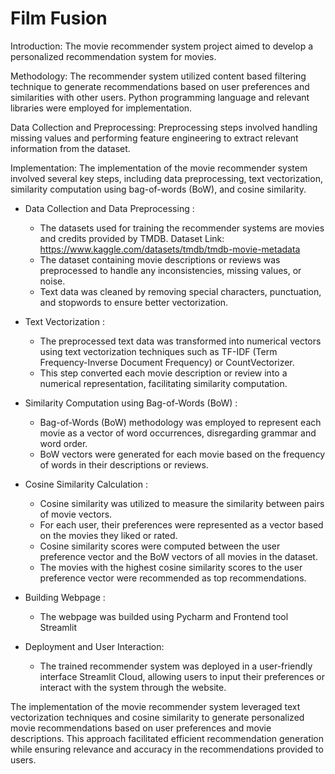 

# Film Fusion

Introduction:
The movie recommender system project aimed to develop a personalized recommendation system for movies.

Methodology:
The recommender system utilized content based filtering technique to generate recommendations based on user preferences and similarities with other users. Python programming language and relevant libraries were employed for implementation.

Data Collection and Preprocessing:
Preprocessing steps involved handling missing values and performing feature engineering to extract relevant information from the dataset.

Implementation:
The implementation of the movie recommender system involved several key steps, including data preprocessing, text vectorization, similarity computation using bag-of-words (BoW), and cosine similarity.

* Data Collection and Data Preprocessing :
   - The datasets used for training the recommender systems are movies and credits provided by TMDB. Dataset Link: https://www.kaggle.com/datasets/tmdb/tmdb-movie-metadata
   - The dataset containing movie descriptions or reviews was preprocessed to handle any inconsistencies, missing values, or noise. 
   - Text data was cleaned by removing special characters, punctuation, and stopwords to ensure better vectorization.

* Text Vectorization :
   - The preprocessed text data was transformed into numerical vectors using text vectorization techniques such as TF-IDF (Term Frequency-Inverse Document Frequency) or CountVectorizer.
   - This step converted each movie description or review into a numerical representation, facilitating similarity computation.

* Similarity Computation using Bag-of-Words (BoW) :
   - Bag-of-Words (BoW) methodology was employed to represent each movie as a vector of word occurrences, disregarding grammar and word order.
   - BoW vectors were generated for each movie based on the frequency of words in their descriptions or reviews.

* Cosine Similarity Calculation :
   - Cosine similarity was utilized to measure the similarity between pairs of movie vectors.
   - For each user, their preferences were represented as a vector based on the movies they liked or rated.
   - Cosine similarity scores were computed between the user preference vector and the BoW vectors of all movies in the dataset.
   - The movies with the highest cosine similarity scores to the user preference vector were recommended as top recommendations.

* Building Webpage :
   - The webpage was builded using Pycharm and Frontend tool Streamlit
  

* Deployment and User Interaction:
   - The trained recommender system was deployed in a user-friendly interface Streamlit Cloud, allowing users to input their preferences or interact with the system through the website.


The implementation of the movie recommender system leveraged text vectorization techniques and cosine similarity to generate personalized movie recommendations based on user preferences and movie descriptions. This approach facilitated efficient recommendation generation while ensuring relevance and accuracy in the recommendations provided to users.
